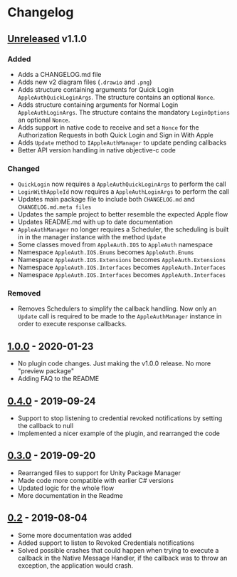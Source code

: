 # Changelog

## [Unreleased] v1.1.0
### Added
- Adds a CHANGELOG.md file
- Adds new v2 diagram files (`.drawio` and `.png`)
- Adds structure containing arguments for Quick Login `AppleAuthQuickLoginArgs`.
The structure contains an optional `Nonce`.
- Adds structure containing arguments for Normal Login `AppleAuthLoginArgs`.
The structure contains the mandatory `LoginOptions` an optional `Nonce`.
- Adds support in native code to receive and set a `Nonce` for
the Authorization Requests in both Quick Login and Sign in With Apple
- Adds `Update` method to `IAppleAuthManager` to update pending callbacks
- Better API version handling in native objective-c code

### Changed
- `QuickLogin` now requires a `AppleAuthQuickLoginArgs` to perform the call
- `LoginWithAppleId` now requires a `AppleAuthLoginArgs` to perform the call
- Updates main package file to include both `CHANGELOG.md` and `CHANGELOG.md.meta files`
- Updates the sample project to better resemble the expected Apple flow
- Updates README.md with up to date documentation
- `AppleAuthManager` no longer requires a Scheduler, the scheduling is built in
in the manager instance with the method `Update`
- Some classes moved from `AppleAuth.IOS` to `AppleAuth` namespace
- Namespace `AppleAuth.IOS.Enums` becomes `AppleAuth.Enums`
- Namespace `AppleAuth.IOS.Extensions` becomes `AppleAuth.Extensions`
- Namespace `AppleAuth.IOS.Interfaces` becomes `AppleAuth.Interfaces`
- Namespace `AppleAuth.IOS.Interfaces` becomes `AppleAuth.Interfaces`

### Removed
- Removes Schedulers to simplify the callback handling. Now only an `Update`
call is required to be made to the `AppleAuthManager` instance in order to execute response callbacks.

## [1.0.0] - 2020-01-23
- No plugin code changes. Just making the v1.0.0 release. No more "preview package"
- Adding FAQ to the README

## [0.4.0] - 2019-09-24
- Support to stop listening to credential revoked notifications by setting the callback to null
- Implemented a nicer example of the plugin, and rearranged the code

## [0.3.0] - 2019-09-20
- Rearranged files to support for Unity Package Manager
- Made code more compatible with earlier C# versions
- Updated logic for the whole flow
- More documentation in the Readme

## [0.2] - 2019-08-04
- Some more documentation was added
- Added support to listen to Revoked Credentials notifications
- Solved possible crashes that could happen when trying to execute a callback in the Native Message Handler, if the callback was to throw an exception, the application would crash.

[Unreleased]: https://github.com/lupidan/apple-signin-unity/compare/v1.0.0...HEAD
[1.0.0]: https://github.com/lupidan/apple-signin-unity/compare/v0.4.0...v1.0.0
[0.4.0]: https://github.com/lupidan/apple-signin-unity/compare/0.3.0...v0.4.0
[0.3.0]: https://github.com/lupidan/apple-signin-unity/compare/0.2...0.3.0
[0.2]: https://github.com/lupidan/apple-signin-unity/releases/tag/0.2
